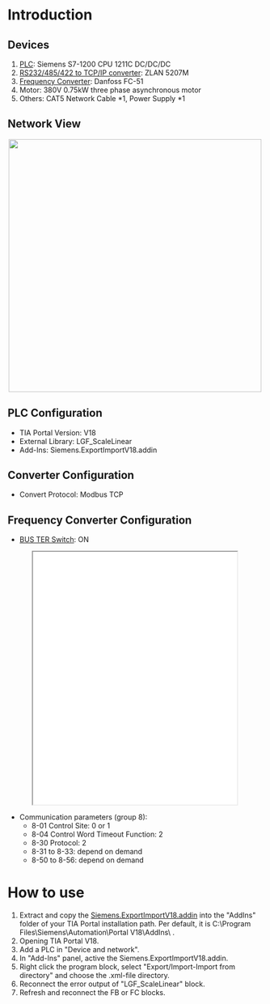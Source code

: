# Introduction
## Devices
1. [PLC](#1): Siemens S7-1200 CPU 1211C DC/DC/DC
2. [RS232/485/422 to TCP/IP converter](#2): ZLAN 5207M
3. [Frequency Converter](#3): Danfoss FC-51
4. Motor: 380V 0.75kW three phase asynchronous motor
5. Others: CAT5 Network Cable *1, Power Supply *1

<h2> Network View </h2>
<div align=center>
    <img src="/../shots/DeviceMap.png" height="500px"/>
</div>

<h2 id="1"> PLC Configuration </h2>

- TIA Portal Version: V18
- External Library: LGF_ScaleLinear
- Add-Ins: Siemens.ExportImportV18.addin

<h2 id="2"> Converter Configuration </h2>

- Convert Protocol: Modbus TCP

<h2 id="3"> Frequency Converter Configuration </h2>

- <a href="../shots/FC51 Design Guide.pdf#page=54">BUS TER Switch</a>: ON
<div align=center>
<iframe height=500 width=80% src="../shots/FC51 Design Guide.pdf#page=54">PDF File</iframe>
</div>

- Communication parameters (group 8):
    - 8-01 Control Site: 0 or 1
    - 8-04 Control Word Timeout Function: 2
    - 8-30 Protocol: 2
    - 8-31 to 8-33: depend on demand
    - 8-50 to 8-56: depend on demand

# How to use
1. Extract and copy the [Siemens.ExportImportV18.addin](https://support.industry.siemens.com/cs/document/109773999/) into the "AddIns" folder of your TIA Portal installation path. Per default, it is C:\Program Files\Siemens\Automation\Portal V18\AddIns\ .
2. Opening TIA Portal V18.
3. Add a PLC in "Device and network".
4. In "Add-Ins" panel, active the Siemens.ExportImportV18.addin.
5. Right click the program block, select "Export/Import-Import from directory" and choose the .xml-file directory.
6. Reconnect the error output of "LGF_ScaleLinear" block.
7. Refresh and reconnect the FB or FC blocks.